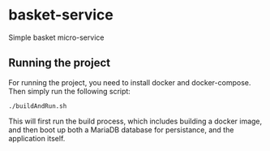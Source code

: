 # basket-service
Simple basket micro-service

## Running the project
For running the project, you need to install docker and docker-compose.
Then simply run the following script:
```
./buildAndRun.sh
```
This will first run the build process, which includes building a docker image,
and then boot up both a MariaDB database for persistance, and the application itself.

